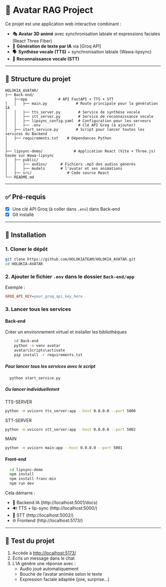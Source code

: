 
# 🧠 Avatar RAG Project

Ce projet est une application web interactive combinant :

- 🎭 **Avatar 3D animé** avec synchronisation labiale et expressions faciales (React Three Fiber)
- 🧠 **Génération de texte par IA** via [Groq API]
- 🗣️ **Synthèse vocale (TTS)** + synchronisation labiale (Wawa-lipsync)
- 🎤 **Reconnaissance vocale (STT)**

---



## 📁 Structure du projet

```
HOLOKIA_AVATAR/
├── Back-end/
    ├──app              # API FastAPI + TTS + STT
│   │   ├── main.py             # Route principale pour la génération IA
│   │   ├── tts_server.py        # Service de synthèse vocale
│   │   ├── stt_server.py        # Service de reconnaissance vocale
│   │   ├── lipsync_config.yaml  # Configuration pour les serveurs
│   │   ├── .env                 # Clé API Groq (à ajouter)
│   ├── start_service.py        # Script pour lancer toutes les services du Backend
│   ├── requirements.txt    # Dépendances Python
│  
│
├── lipsync-demo/              # Application React (Vite + Three.js) basée sur Wawa-lipsync
│   ├── public/
│   │   ├── audios/      # Fichiers .mp3 des audios générés
│   │   ├── models       # l'avatar et ses animations
│   ├── src/                # Code source React
└── README.md
```

---

## ✅ Pré-requis
- [x] Une clé API Groq (à coller dans `.env`) dans Back-end
- [x] Git installé

---

## 🔧 Installation

### 1. Cloner le dépôt

```bash
git clone https://github.com/HOLOKIATEAM/HOLOKIA_AVATAR.git
cd HOLOKIA-AVATAR
```

### 2. Ajouter le fichier `.env` dans le dossier `Back-end/app`

Exemple :

```ini
GROQ_API_KEY=your_groq_api_key_here
```

### 3. Lancer tous les services
#### Back-end
Créer un environnement virtuel et installer les bibliothèques
```bash
    cd Back-end
    python -m venv avatar
    avatar\Scripts\activate
    pip install -r requirements.txt
```
##### Pour lancer tous les services avec le script
```bash
  python start_service.py
```
##### Ou lancer individuellemnt
TTS-SERVER
```bash
python -m uvicorn tts_server:app --host 0.0.0.0 --port 5000
```
STT-SERVER
```bash
python -m uvicorn stt_server:app --host 0.0.0.0 --port 5002
```
MAIN
```bash
python -m uvicorn main:app --host 0.0.0.0 --port 5001
```
#### Front-end
```bash
  cd lipsync-demo
  npm install
  npm install franc-min
  npm run dev 
```
Cela démarre :

- 🧠 Backend IA (http://localhost:5001/docs)
- 🔊 TTS + lip-sync (http://localhost:5000/)
- 🎤 STT (http://localhost:5002/)
- 🌐 Frontend (http://localhost:5173/)

---

## 🧪 Test du projet

1. Accède à [http://localhost:5173/](http://localhost:5173/)
2. Écris un message dans le chat
3. L’IA génère une réponse avec :
   - Audio joué automatiquement
   - Bouche de l’avatar animée selon le texte
   - Expression faciale adaptée (joie, surprise…)
